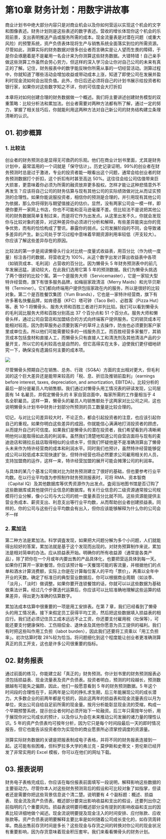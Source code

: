 # 第10章 财务计划：用数字讲故事

商业计划书中绝大部分内容只是对商业机会以及你如何营运以实现这个机会的文字和图像表述。财务计划则是这些表述的数字表述。营收的增长体现你这个机会的乐观前景，支出表明推送产品或服务所需的成本。现金流量表是对潜在问题（或重大风险）的预警系统，资产负债表体现将生产与销售系统全面落实到位的所需资源。尽管如此，测算实际的财务数据对很多创业者而言确实是让人望而生畏的障碍，于是你会琢磨着是不是雇用一名会计来为你测算这些财务数据。大错特错！自己亲手做这些测算工作虽然会劳心劳力，但这样的深入学习会让你对自己公司的未来有真正的了解。记住，财务报表中的数字能反映你所需从事的一切经营活动。测算过程中，你就知道了哪些活动会增加收益或带动成本上涨，知道了即使公司在发展并盈利时现金流如何会出现负值。此外，你日后还必须将自己的计划书展示给投资者和银行家，如果你对这些数字知之不详，你的可信度会大打折扣

本章将对如何创建合理的财务数据做一个概述。我们将主要讲述创建财务模型的双重策略：比较分析法和累加法。创业者需要对两种方法都有所了解，通过一定的努力，掌握了相关技巧后，你就能利用这两种方法对自己新公司的财务结构建立条理清晰的认识。

## 01. 初步概算

### 1. 比较法

创业者的财务预测总是显得无可救药的乐观。他们在商业计划书里面，尤其是财务计划中，最常滥用的一个词就是「保守估计」。历史记录证明，99%的创业者在财务预测时总是过于激进，专业的投资者能一眼看出这个问题，通常会给创业者的财务预测数据打个折扣，这个折扣有时甚至高达 50%。这往往会给公司估值带来巨大损害，更意味着你必须为所需的融资放弃更多股权。怎样才能让这种悲情意外不再发生？应该将自己公司的财务估算与现有其他公司的实际绩效做对比从而证实预测的合理性。如果你能说服投资者，相信你的预测是合理的，并引用现有其他公司为依据，那么你将得到与期望值接近的估价。显然，没有两家公司会一模一样，即便你要开一家网上书店，你也不可能和亚马逊毫厘不差。但比较法不是说把其他公司的财务数据简单复制过来，而是将它作为出发点。从这里出发不久，你就会发现你与比较对象的差异，对这种差异你必须进行分析和解释，有些差异能突出你的竞争优势，而有的恰恰构成了警讯，暴露你的弱点。公司发展阶段的不同，会导致诸多差异的产生。新公司处于学习过程中意味着早期资源利用率较低（开支较大）。你应该了解这些差异存在的原因。

比较法的第一步是阅读懒骨头行业对比统一度量式收益表，用百分比（作为统一度量）标注各行的数据，将营收定为 100%，从这个数字出发计算出收益表中各项（如销货成本、毛利润）占营收的百分比。因为懒骨头 5 年财务预测表中的前几年发展迅猛，波动较大，在此我们选用它第 5 年的预测数据。我们为懒骨头挑选了两个很好的比较个案。第一个是服务大师（Servicemaster），它是一家较大型特许经营商，旗下有很多服务品牌，如梅丽家政清洁（Merry Maids）和光华贝斯特（Terminer）。它们都向终端用户提供包括家政在内的服务，所以是很好的比较对象。第二个是百胜餐饮集团（Yum Brands），它也是一家特许经营商，旗下有许多著名快餐品牌，如肯德基（KFC）塔可钟（Taco Bel）、必胜客（Pizza Hut）等。表 10-1 将懒骨头、服务大师和百胜三者进行并列比较。我们可以看到懒骨头的毛利润比服务大师和百胜分别高出 37 个百分点和 51 个百分点。服务大师和懒骨头样，通过公司自营店和加盟结合的方式向终端客户提供服务。它的销货成本可能相对较高，因为割草服务必须要到客户的草坪上去操作，防虫也必须要到客户家里或单位去。所以他们可能需要较多的一线服务员工。而百胜经营多家餐厅，其销货成本包括食材和直接人工，而懒骨头只有直接人工和清洗剂及其他清洁产品的少量开支，所以它的毛利较高也是自然的，但它高得实在太多，迫使我们更仔细地研究一下，确保没有遗漏任何主要的成本项。

![](https://raw.githubusercontent.com/dalong0514/selfstudy/master/图片链接/复制书籍/2019678.PNG)

尽管懒骨头预期自己在销售、总务、行政（SG&A）方面的支出相对更大，但毛利润的这个巨大差异还是能带来较高的「税、息、折旧及推销前盈利」（earnings before interest, taxes, depreciation, and amortization, EBITDA）。比较分析的最后一部分是雇员人均销售额。我们通过对懒骨头用工情况表的研读发现，公司层面有 14 名雇员，并假定懒骨头的 8 家自营店面中，每家所需的工作量相当于 4 名全职雇员。这样一算，懒骨头的雇员人均销售额处于这两家对比公司之间，这也说明懒骨头计划书中财务计划部分所预测的员工数量是比较合理的。

切记，与对比公司差异较大时，不论正负，都会引起投资者的注意，也应该引起你自己的重视。如果你明白这些差异的成因，你就能信心满满地打消投资者的顾虑，从而提升自己的可信度。如果我们是懒骨头的潜在投资者，我们希望看到丹凊晰阐明他何以能取得如此高的利润率。虽然我们清楚地知道公司自营店面将与现有的麦迪逊店和锡拉丘兹店取得相似的业绩水平，但我们怀疑他是不是准确测算出了懒骨头未来作为特许经营商的成本和利润水平。同时我们也预计，虽然特许经营能够促成公司以较低成本实现快速扩张，但特许经营也将必然要求公司雇用相关的人员，支持加盟商的运作，这样一来，特许经营加盟的展开可能会摊薄公司的利润率。

与具体的某几个基准公司做对比为财务预测建立了很好的基础，但也要参考行业平均数。在以行业平均值为参照制作财务预测报表时，可将 RMA、资本智商（Capital IQ）及其他数据库等优秀资源作为出发点。査阅当地图书馆是否订购了这些数据库或其他提供行业信息的数据库。有关行业信息的二级资源通常按公司规模将行业分解，像小公司与大公司的统一度量表百分比就不同。这些资源能提供主营业务成本、薪资支出、利息支出等行业平均数，从而帮助创业者创建损益表。同样的，你的公司与这些行业平均数会有出入，但你应该能够解释为什么你的公司会不一样

### 2. 累加法

第二种方法是累加法。科学调査发现，如果把大问题分解为多个小问题，人们就能得出较好的答案，累加法就是基于这个发现而出现的。对财务预算制作来说，累加法是相对简单的办法。应从损益表开始。明确你的所有收益源（通常是各类产品），除了把你在一个月或年内要出售的产品具体化，也要把营运具体到每一天。如果你打算开一家新餐馆，你应该预计每一天餐馆可能的客流量，并根据他们的点单和酒水计算消费额，实际上你是在计算每位客人的平均「票价」，再乘以全年中开业的天数。确定了标准日的典型营业数据后，你可以根据商业周期（如淡季、「淡月」、「淡时）做调整。如果你要开连锁餐馆的话，你就可以以这些数据为基础做乘法计算。经过几个步骤迭代运算后，你应该可以比较准确地理解这些运算的结果差异，得出更为准确的估算数字。

累加法成本估算中很重要的一项是用工安排表。在第 7 章，我们已经看到了懒骨头的用工情况表。接下来假定员工获得平均工资，然后把这些数据填入损益表的相应行。我们还必须记住员工成本远远不止工资，你还要支付雇用税（社保等），可能还要支付健康保险、工伤赔偿金、退休金及其他你愿意为员工提供的福利。我们有时把这些叫作用工负担（labot burden），因此我们还要将工资乘以「用工负担率」。初次估算时取 28%较为恰当。将问题细化到这个程度能让创业者更准确测算真正的员工开支，这也是许多公司很重要的指标。

## 02. 财务报表

通过前面的练习，你能建立起「真正的」财务预测。你计划书里的财务预测报表必须包括损益表、现金流量表及资产负债表。投资者明白，预测的时段越长，预测数据越有可能失之偏颇，因此，他们一般愿意看到 5 年的财务预测数据。5 年这个时间段的合理性在于，前两年是公司的挣扎求生期，后三年能展现公司的成长潜力。大多数企业的前两年都是亏损的，因此这两年的损益表和现金流量表应以月为单位，突出公司自给自足前所需的现金量。按月分析能彰显现金流的茭缩，构成一个早期预警系统，提示创业者何时必须开始下一轮融资。后三年只需按年分析，用于展现你对公司成长的预计，以及你认为会在未来推动公司发展的诸力量的理性认识。5 年的资产负债表均可按年分析，因为它只是每个时间段最后一天的即时情况报告，但它也能告诉投资者你为实现你的商业愿景所必须掌控调度的资源量。

测算实际财务数据的关键是把报表制成电子表格，并将不同的财务报表连接到一起。这可能有些困难，但科罗拉多大学的弗兰克・莫伊斯和史蒂文・劳伦斯已经开发了非常实用的 Excel 模板，你可以在他们的网址下载。

## 03. 报表说明

财务电子表格完成后，你应该在每份报表前面填写一段说明，解释影响这些数据的主要驱动力。尽管你本人对这些财务预测背后的假设和可比较对象了如指掌，但读者还是需要你把这些背景信息说个清二楚。说明要有 4 个副标题：概述、损益表、现金流及资产负债表。概述部分要突出影响收益和支出的假设，还要列出你之前指明的几个重要风险。损益表说明要将概述部分没有提到的影响收益和支出的因素比较详细地做个闻述。现金流说明要提及现金注入的时间安排、应付账款、应收账款等。资产负债表说明要解释主要比率是如何随着公司成长变化的，如存货周转率。商品出售前存货时间是多长？这些现金与存货之间的转换对你公司的现金状况有重要影响，因为存货意味着现金积压套牢。我们来看看懒骨头的财务计划。
